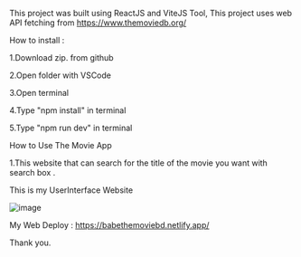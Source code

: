 This project was built using ReactJS and ViteJS Tool, This project uses web API fetching from https://www.themoviedb.org/

How to install :

1.Download zip. from github

2.Open folder with VSCode

3.Open terminal

4.Type "npm install" in terminal

5.Type "npm run dev" in terminal

How to Use The Movie App

1.This website that can search for the title of the movie you want with search box .

This is my UserInterface Website

![image](https://user-images.githubusercontent.com/115159423/212528879-cc429e1f-60ce-48f1-a091-33a8b8594964.png)

My Web Deploy : https://babethemoviebd.netlify.app/

Thank you.
